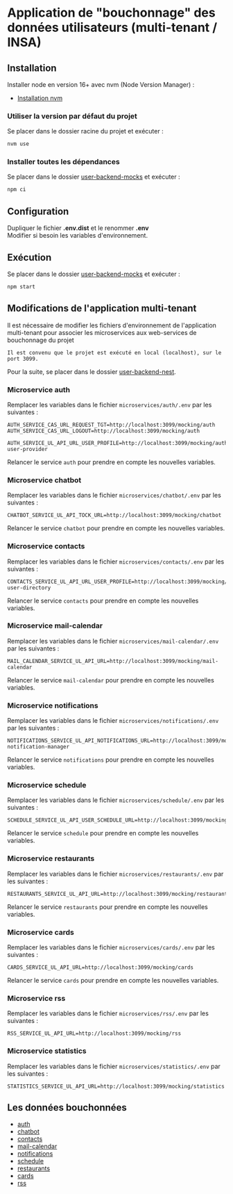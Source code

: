 # Application de "bouchonnage" des données utilisateurs (multi-tenant / INSA)

## Installation

Installer node en version 16+ avec nvm (Node Version Manager) :
- [Installation nvm](https://github.com/nvm-sh/nvm)

### Utiliser la version par défaut du projet
Se placer dans le dossier racine du projet et exécuter :
```bash
nvm use
```

### Installer toutes les dépendances
Se placer dans le dossier [user-backend-mocks](.) et exécuter :
```bash
npm ci
```

## Configuration
Dupliquer le fichier **.env.dist** et le renommer **.env**\
Modifier si besoin les variables d'environnement.

## Exécution
Se placer dans le dossier [user-backend-mocks](.) et exécuter :
```bash
npm start
```

## Modifications de l'application multi-tenant 
Il est nécessaire de modifier les fichiers d'environnement de l'application multi-tenant pour associer les microservices
aux web-services de bouchonnage du projet
```
Il est convenu que le projet est exécuté en local (localhost), sur le port 3099.
```

Pour la suite, se placer dans le dossier [user-backend-nest](../user-backend-nest).

### Microservice auth
Remplacer les variables dans le fichier `microservices/auth/.env` par les suivantes :
```
AUTH_SERVICE_CAS_URL_REQUEST_TGT=http://localhost:3099/mocking/auth
AUTH_SERVICE_CAS_URL_LOGOUT=http://localhost:3099/mocking/auth

AUTH_SERVICE_UL_API_URL_USER_PROFILE=http://localhost:3099/mocking/auth/multi-user-provider
```
Relancer le service `auth` pour prendre en compte les nouvelles variables.

### Microservice chatbot
Remplacer les variables dans le fichier `microservices/chatbot/.env` par les suivantes :
```
CHATBOT_SERVICE_UL_API_TOCK_URL=http://localhost:3099/mocking/chatbot
```
Relancer le service `chatbot` pour prendre en compte les nouvelles variables.

### Microservice contacts
Remplacer les variables dans le fichier `microservices/contacts/.env` par les suivantes :
```
CONTACTS_SERVICE_UL_API_URL_USER_PROFILE=http://localhost:3099/mocking/contacts/multi-user-directory
```
Relancer le service `contacts` pour prendre en compte les nouvelles variables.

### Microservice mail-calendar
Remplacer les variables dans le fichier `microservices/mail-calendar/.env` par les suivantes :
```
MAIL_CALENDAR_SERVICE_UL_API_URL=http://localhost:3099/mocking/mail-calendar
```
Relancer le service `mail-calendar` pour prendre en compte les nouvelles variables.

### Microservice notifications
Remplacer les variables dans le fichier `microservices/notifications/.env` par les suivantes :
```
NOTIFICATIONS_SERVICE_UL_API_NOTIFICATIONS_URL=http://localhost:3099/mocking/notifications/multi-notification-manager
```
Relancer le service `notifications` pour prendre en compte les nouvelles variables.

### Microservice schedule
Remplacer les variables dans le fichier `microservices/schedule/.env` par les suivantes :
```
SCHEDULE_SERVICE_UL_API_USER_SCHEDULE_URL=http://localhost:3099/mocking/schedule
```
Relancer le service `schedule` pour prendre en compte les nouvelles variables.

### Microservice restaurants
Remplacer les variables dans le fichier `microservices/restaurants/.env` par les suivantes :
```
RESTAURANTS_SERVICE_UL_API_URL=http://localhost:3099/mocking/restaurants
```
Relancer le service `restaurants` pour prendre en compte les nouvelles variables.

### Microservice cards
Remplacer les variables dans le fichier `microservices/cards/.env` par les suivantes :
```
CARDS_SERVICE_UL_API_URL=http://localhost:3099/mocking/cards
```
Relancer le service `cards` pour prendre en compte les nouvelles variables.

### Microservice rss
Remplacer les variables dans le fichier `microservices/rss/.env` par les suivantes :
```
RSS_SERVICE_UL_API_URL=http://localhost:3099/mocking/rss
```

### Microservice statistics
Remplacer les variables dans le fichier `microservices/statistics/.env` par les suivantes :
```
STATISTICS_SERVICE_UL_API_URL=http://localhost:3099/mocking/statistics
```

## Les données bouchonnées

- [auth](src/auth/auth.mock.js)
- [chatbot](src/chatbot/chatbot.mock.js)
- [contacts](src/contacts/contacts.mock.js)
- [mail-calendar](src/mail-calendar/mail-calendar.mock.js)
- [notifications](src/notifications/notifications.mock.js)
- [schedule](src/schedule/schedule.mock.js)
- [restaurants](src/restaurants/restaurants.mock.js)
- [cards](src/cards/cards.mock.js)
- [rss](src/rss/rss.mock.js)
